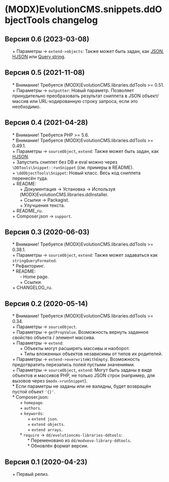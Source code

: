 # (MODX)EvolutionCMS.snippets.ddObjectTools changelog


## Версия 0.6 (2023-03-08)
* \+ Параметры → `extend->objects`: Также может быть задан, как [JSON](https://ru.wikipedia.org/wiki/JSON), [HJSON](https://hjson.github.io/) или [Query string](https://en.wikipedia.org/wiki/Query_string).


## Версия 0.5 (2021-11-08)
* \* Внимание! Требуется (MODX)EvolutionCMS.libraries.ddTools >= 0.51.
* \+ Параметры → `outputter`: Новый параметр. Позволяет принудительно преобразовать результат сниппета в JSON объект/массив или URL-кодированную строку запроса, если это необходимо.


## Версия 0.4 (2021-04-28)
* \* Внимание! Требуется PHP >= 5.6.
* \* Внимание! Требуется (MODX)EvolutionCMS.libraries.ddTools >= 0.49.1.
* \+ Параметры → `sourceObject`, `extend`: Также может быть задан, как [HJSON](https://hjson.github.io/).
* \+ Запустить сниппет без DB и eval можно через `\DDTools\Snippet::runSnippet` (см. примеры в README).
* \+ `\ddObjectTools\Snippet`: Новый класс. Весь код сниппета перенесён туда.
* \+ README:
	* \+ Документация → Установка → Используя (MODX)EvolutionCMS.libraries.ddInstaller.
	* \+ Ссылки → Packagist.
	* \+ Улучшения текста.
* \+ README_ru.
* \+ Composer.json → `support`.


## Версия 0.3 (2020-06-03)
* \* Внимание! Требуется (MODX)EvolutionCMS.libraries.ddTools >= 0.38.1.
* \+ Параметры → `sourceObject`, `extend`: Также может задаваться как `stringQueryFormated`.
* \* Рефакторинг.
* \* README:
	* \- Home page.
	* \+ Ссылки.
* \+ CHANGELOG_ru.


## Версия 0.2 (2020-05-14)
* \* Внимание! Требуется (MODX)EvolutionCMS.libraries.ddTools >= 0.34.
* \+ Параметры → `sourceObject`.
* \+ Параметры → `getPropValue`. Возможность вернуть заданное свойство объекта / элемент массива.
* \+ Параметры → `extend`:
	* \+ Объекты могут расширять массивы и наоборот.
	* \+ Типы вложенных объектов независимы от типов их родителей.
* \+ Параметры → `extend->overwriteWithEmpty`. Возможность предотвратить перезапись полей пустыми значениями.
* \+ Параметры → `sourceObject`, `extend`: Могут быть заданы в виде объектов и массивов PHP, не только JSON строк (например, для вызовов через `$modx->runSnippet`).
* \* Если параметры не заданы или не валидны, будет возвращён пустой объект `'{}'`.
* \* Composer.json:
	* \+ `homepage`.
	* \+ `authors`.
	* \+ `keywords`:
		* \+ `extend json`.
		* \+ `extend objects`.
		* \+ `extend arrays`.
	* \* `require` → `dd/evolutioncms-libraries-ddtools`:
		* \* Переменовано из `dd/modxevo-library-ddtools`.
		* \* Обновлён формат версии.


## Версия 0.1 (2020-04-23)
* \+ Первый релиз.


<link rel="stylesheet" type="text/css" href="https://DivanDesign.ru/assets/files/ddMarkdown.css" />
<style>ul{list-style:none;}</style>